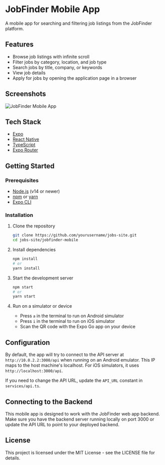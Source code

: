 # JobFinder Mobile App

A mobile app for searching and filtering job listings from the JobFinder platform.

## Features

- Browse job listings with infinite scroll
- Filter jobs by category, location, and job type
- Search jobs by title, company, or keywords
- View job details
- Apply for jobs by opening the application page in a browser

## Screenshots

![JobFinder Mobile App](./assets/images/screenshot.png)

## Tech Stack

- [Expo](https://expo.dev/)
- [React Native](https://reactnative.dev/)
- [TypeScript](https://www.typescriptlang.org/)
- [Expo Router](https://docs.expo.dev/routing/introduction/)

## Getting Started

### Prerequisites

- [Node.js](https://nodejs.org/en/) (v14 or newer)
- [npm](https://www.npmjs.com/) or [yarn](https://yarnpkg.com/)
- [Expo CLI](https://docs.expo.dev/get-started/installation/)

### Installation

1. Clone the repository
   ```bash
   git clone https://github.com/yourusername/jobs-site.git
   cd jobs-site/jobfinder-mobile
   ```

2. Install dependencies
   ```bash
   npm install
   # or
   yarn install
   ```

3. Start the development server
   ```bash
   npm start
   # or
   yarn start
   ```

4. Run on a simulator or device
   - Press `a` in the terminal to run on Android simulator
   - Press `i` in the terminal to run on iOS simulator
   - Scan the QR code with the Expo Go app on your device

## Configuration

By default, the app will try to connect to the API server at `http://10.0.2.2:3000/api` when running on an Android emulator. This IP maps to the host machine's localhost. For iOS simulators, it uses `http://localhost:3000/api`.

If you need to change the API URL, update the `API_URL` constant in `services/api.ts`.

## Connecting to the Backend

This mobile app is designed to work with the JobFinder web app backend. Make sure you have the backend server running locally on port 3000 or update the API URL to point to your deployed backend.

## License

This project is licensed under the MIT License - see the LICENSE file for details.
